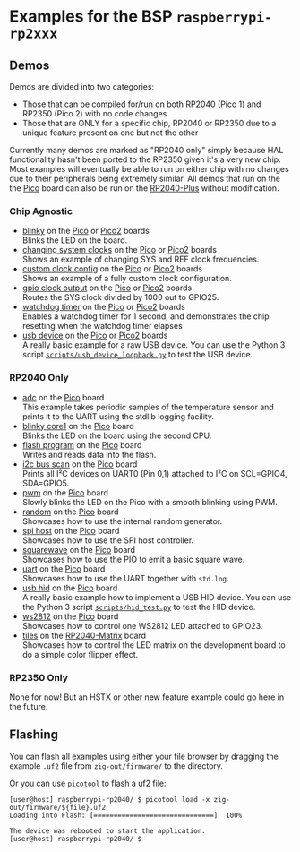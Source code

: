# Examples for the BSP `raspberrypi-rp2xxx`

## Demos

Demos are divided into two categories:
- Those that can be compiled for/run on both RP2040 (Pico 1) and RP2350 (Pico 2) with no code changes
- Those that are ONLY for a specific chip, RP2040 or RP2350 due to a unique feature present on one but not the other

Currently many demos are marked as "RP2040 only" simply because HAL functionality hasn't been ported to the RP2350 given it's a very new chip. Most
examples will eventually be able to run on either chip with no changes due to their peripherals being extremely similar. All demos that run on the the [Pico](https://www.raspberrypi.com/products/raspberry-pi-pico/) board can also be run on the [RP2040-Plus](https://www.waveshare.com/rp2040-plus.htm) without modification.


### Chip Agnostic
- [blinky](src/blinky.zig) on the [Pico](https://www.raspberrypi.com/products/raspberry-pi-pico/) or [Pico2](https://www.raspberrypi.com/products/raspberry-pi-pico-2/) boards  
  Blinks the LED on the board.
- [changing system clocks](src/rp2040_only/changing_system_clocks.zig) on the [Pico](https://www.raspberrypi.com/products/raspberry-pi-pico/) or [Pico2](https://www.raspberrypi.com/products/raspberry-pi-pico-2/) boards  
  Shows an example of changing SYS and REF clock frequencies.
- [custom clock config](src/rp2040_only/custom_clock_config.zig) on the [Pico](https://www.raspberrypi.com/products/raspberry-pi-pico/) or [Pico2](https://www.raspberrypi.com/products/raspberry-pi-pico-2/) boards  
  Shows an example of a fully custom clock configuration.
- [gpio clock output](src/gpio_clock_output.zig) on the [Pico](https://www.raspberrypi.com/products/raspberry-pi-pico/) or [Pico2](https://www.raspberrypi.com/products/raspberry-pi-pico-2/) boards  
  Routes the SYS clock divided by 1000 out to GPIO25.
- [watchdog timer](src/watchdog_timer.zig) on the [Pico](https://www.raspberrypi.com/products/raspberry-pi-pico/) or [Pico2](https://www.raspberrypi.com/products/raspberry-pi-pico-2/) boards  
  Enables a watchdog timer for 1 second, and demonstrates the chip resetting when the watchdog timer elapses
- [usb device](src/usb_cdc.zig) on the [Pico](https://www.raspberrypi.com/products/raspberry-pi-pico/) or [Pico2](https://www.raspberrypi.com/products/raspberry-pi-pico-2/) boards  
  A really basic example for a raw USB device. You can use the Python 3 script [`scripts/usb_device_loopback.py`](scripts/usb_device_loopback.py) to test the USB device.

### RP2040 Only

- [adc](src/rp2040_only/adc.zig) on the [Pico](https://www.raspberrypi.com/products/raspberry-pi-pico/) board  
  This example takes periodic samples of the temperature sensor and prints it to the UART using the stdlib logging facility.
- [blinky core1](src/rp2040_only/blinky_core1.zig) on the [Pico](https://www.raspberrypi.com/products/raspberry-pi-pico/) board  
  Blinks the LED on the board using the second CPU.
- [flash program](src/rp2040_only/flash_program.zig) on the [Pico](https://www.raspberrypi.com/products/raspberry-pi-pico/) board  
  Writes and reads data into the flash.
- [i2c bus scan](src/rp2040_only/i2c_bus_scan.zig) on the [Pico](https://www.raspberrypi.com/products/raspberry-pi-pico/) board  
  Prints all I²C devices on UART0 (Pin 0,1) attached to I²C on SCL=GPIO4, SDA=GPIO5.
- [pwm](src/rp2040_only/pwm.zig) on the [Pico](https://www.raspberrypi.com/products/raspberry-pi-pico/) board  
  Slowly blinks the LED on the Pico with a smooth blinking using PWM.
- [random](src/rp2040_only/random.zig) on the [Pico](https://www.raspberrypi.com/products/raspberry-pi-pico/) board  
  Showcases how to use the internal random generator.
- [spi host](src/rp2040_only/spi_host.zig) on the [Pico](https://www.raspberrypi.com/products/raspberry-pi-pico/) board  
  Showcases how to use the SPI host controller.
- [squarewave](src/squarewave.zig) on the [Pico](https://www.raspberrypi.com/products/raspberry-pi-pico/) board  
  Showcases how to use the PIO to emit a basic square wave.
- [uart](src/rp2040_only/uart.zig) on the [Pico](https://www.raspberrypi.com/products/raspberry-pi-pico/) board  
  Showcases how to use the UART together with `std.log`.
- [usb hid](src/rp2040_only/usb_hid.zig) on the [Pico](https://www.raspberrypi.com/products/raspberry-pi-pico/) board  
  A really basic example how to implement a USB HID device. You can use the Python 3 script [`scripts/hid_test.py`](scripts/hid_test.py) to test the HID device.
- [ws2812](src/ws2812.zig) on the [Pico](https://www.raspberrypi.com/products/raspberry-pi-pico/) board  
  Showcases how to control one WS2812 LED attached to GPIO23.
- [tiles](src/rp2040_only/tiles.zig) on the [RP2040-Matrix](https://www.waveshare.com/rp2040-matrix.htm) board  
  Showcases how to control the LED matrix on the development board to do a simple color flipper effect.

### RP2350 Only
None for now! But an HSTX or other new feature example could go here in the future.

## Flashing

You can flash all examples using either your file browser by dragging the example `.uf2` file from `zig-out/firmware/` to the directory.

Or you can use [`picotool`](https://github.com/raspberrypi/picotool) to flash a uf2 file:
```sh-session
[user@host] raspberrypi-rp2040/ $ picotool load -x zig-out/firmware/${file}.uf2
Loading into Flash: [==============================]  100%

The device was rebooted to start the application.
[user@host] raspberrypi-rp2040/ $ 
```

